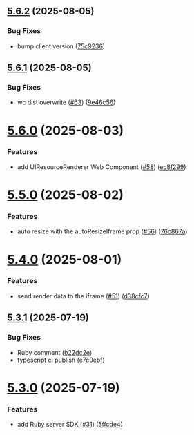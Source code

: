 ## [5.6.2](https://github.com/idosal/mcp-ui/compare/v5.6.1...v5.6.2) (2025-08-05)


### Bug Fixes

* bump client version ([75c9236](https://github.com/idosal/mcp-ui/commit/75c923689654b4443ad1093fafc0bad16902e4cc))

## [5.6.1](https://github.com/idosal/mcp-ui/compare/v5.6.0...v5.6.1) (2025-08-05)


### Bug Fixes

* wc dist overwrite ([#63](https://github.com/idosal/mcp-ui/issues/63)) ([9e46c56](https://github.com/idosal/mcp-ui/commit/9e46c56c7a8908410fad6d08a5d845139e93f80f))

# [5.6.0](https://github.com/idosal/mcp-ui/compare/v5.5.0...v5.6.0) (2025-08-03)


### Features

* add UIResourceRenderer Web Component ([#58](https://github.com/idosal/mcp-ui/issues/58)) ([ec8f299](https://github.com/idosal/mcp-ui/commit/ec8f2994ecf36774e6ad5191654ba22946d0ee49))

# [5.5.0](https://github.com/idosal/mcp-ui/compare/v5.4.0...v5.5.0) (2025-08-02)


### Features

* auto resize with the autoResizeIframe prop ([#56](https://github.com/idosal/mcp-ui/issues/56)) ([76c867a](https://github.com/idosal/mcp-ui/commit/76c867a569b72aed892290aa84e1194ab8eb79ce))

# [5.4.0](https://github.com/idosal/mcp-ui/compare/v5.3.1...v5.4.0) (2025-08-01)


### Features

* send render data to the iframe ([#51](https://github.com/idosal/mcp-ui/issues/51)) ([d38cfc7](https://github.com/idosal/mcp-ui/commit/d38cfc7925061c1ae1911bdee408033c8e9f283d))

## [5.3.1](https://github.com/idosal/mcp-ui/compare/v5.3.0...v5.3.1) (2025-07-19)


### Bug Fixes

* Ruby comment ([b22dc2e](https://github.com/idosal/mcp-ui/commit/b22dc2e0a0db20d98ada884649ad408ebaf72d22))
* typescript ci publish ([e7c0ebf](https://github.com/idosal/mcp-ui/commit/e7c0ebfa7f7b552f9763743fda659d1441f21692))

# [5.3.0](https://github.com/idosal/mcp-ui/compare/v5.2.0...v5.3.0) (2025-07-19)


### Features

* add Ruby server SDK ([#31](https://github.com/idosal/mcp-ui/issues/31)) ([5ffcde4](https://github.com/idosal/mcp-ui/commit/5ffcde4a373accdd063fa6c3b1b3d4df13c91b53))
